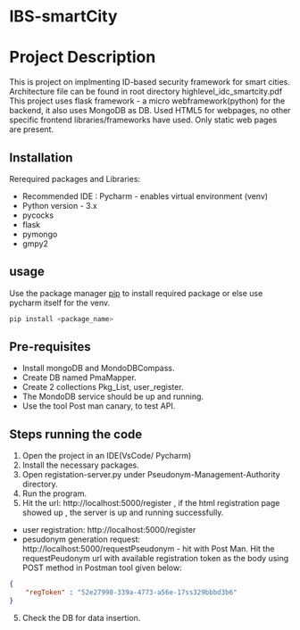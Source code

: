 # IBS-smartCity
# Project Description

This is project on implmenting ID-based security framework for smart cities. 
Architecture file can be found in root directory highlevel_idc_smartcity.pdf
This project uses flask framework - a micro webframework(python) for the backend, it also uses MongoDB as DB.
Used HTML5 for webpages, no other specific frontend libraries/frameworks have used. Only static web pages are present.
## Installation
Rerequired packages and Libraries:
- Recommended IDE : Pycharm - enables virtual environment (venv)
- Python version - 3.x
- pycocks
- flask
- pymongo
- gmpy2
## usage

Use the package manager [pip](https://pip.pypa.io/en/stable/) to install required package or else use pycharm itself for the venv.

```bash
pip install <package_name>
```
## Pre-requisites
- Install mongoDB and MondoDBCompass.
- Create DB named PmaMapper.
- Create 2 collections Pkg_List, user_register.
- The MondoDB service should be up and running.
- Use the tool Post man canary, to test API.

## Steps running the code

1. Open the project in an IDE(VsCode/ Pycharm) 
2. Install the necessary packages.
3. Open registation-server.py under Pseudonym-Management-Authority directory.
4. Run the program.
5. Hit the url: http://localhost:5000/register , if the html registration page showed up , the server is up and running successfully.

- user registration: http://localhost:5000/register
- pesudonym generation request:  http://localhost:5000/requestPseudonym - hit with Post Man.
Hit the requestPeudonym url with available registration token as the body using POST method in Postman tool given below:
```json
{
    "regToken" : "52e27990-339a-4773-a56e-17ss329bbbd3b6"
}
````

5. Check the DB for data insertion.
